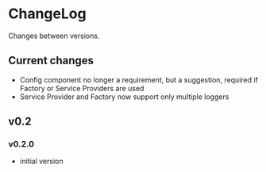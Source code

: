 # ChangeLog

Changes between versions.

## Current changes

* Config component no longer a requirement, but a suggestion, required if
Factory or Service Providers are used
* Service Provider and Factory now support only multiple loggers

## v0.2

### v0.2.0

* initial version
